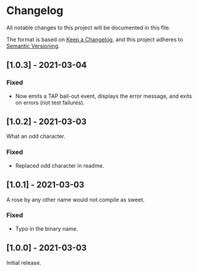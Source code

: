 # Changelog

All notable changes to this project will be documented in this file.

The format is based on [Keep a Changelog](https://keepachangelog.com/en/1.0.0/), and this project adheres to [Semantic Versioning](https://semver.org/spec/v2.0.0.html).

## [1.0.3] - 2021-03-04

### Fixed

  - Now emits a TAP bail-out event, displays the error message, and exits on errors (not test failures).

## [1.0.2] - 2021-03-03

What an odd character.

### Fixed

  - Replaced odd character in readme.

## [1.0.1] - 2021-03-03

A rose by any other name would not compile as sweet.

### Fixed

  - Typo in the binary name.

## [1.0.0] - 2021-03-03

Initial release.
